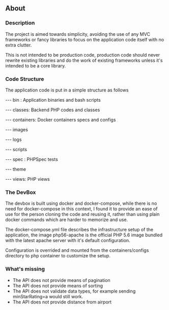 ## About

### Description
The project is aimed towards simplicity, avoiding the use of any MVC frameworks or fancy libraries to focus on the application code itself with no extra clutter.

This is not intended to be production code, production code should never rewrite existing libraries and do the work of existing frameworks unless it's intended to be a core library.

### Code Structure
The application code is put in a simple structure as follows

--- bin : Application binaries and bash scripts

--- classes: Backend PHP codes and classes

--- containers: Docker containers specs and configs

--- images

--- logs

--- scripts

--- spec : PHPSpec tests

--- theme

--- views: PHP views

### The DevBox
The devbox is built using docker and docker-compose, while there is no need for docker-compose in this context, I found it to provide an ease of use for the person cloning the code and reusing it, rather than using plain docker commands which are harder to memorize and use.

The docker-compose.yml file describes the infrastructure setup of the application, the image php56-apache is the official PHP 5.6 image bundled with the latest apache server with it's default configuration.

Configuration is overrided and mounted from the containers/configs directory to php container to customize the setup.

### What's missing
- The API does not provide means of pagination
- The API does not provide means of sorting
- The API does not validate data types, for example sending minStarRating=a would still work.
- The API does not provide distance from airport